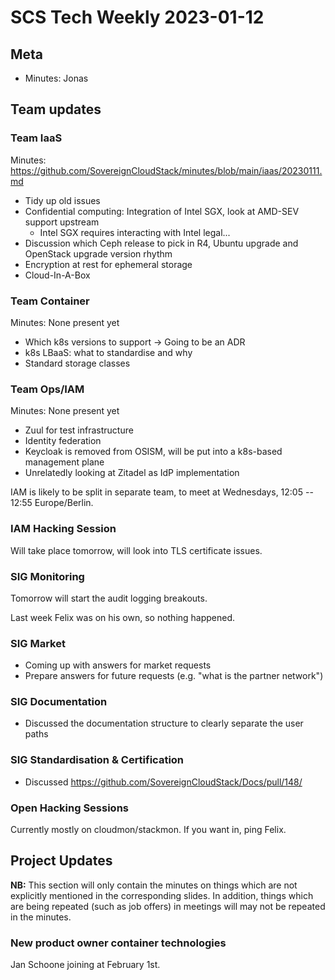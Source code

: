 # SCS Tech Weekly 2023-01-12

## Meta

- Minutes: Jonas

## Team updates

### Team IaaS

Minutes: https://github.com/SovereignCloudStack/minutes/blob/main/iaas/20230111.md

- Tidy up old issues
- Confidential computing: Integration of Intel SGX, look at AMD-SEV support upstream
  - Intel SGX requires interacting with Intel legal...
- Discussion which Ceph release to pick in R4, Ubuntu upgrade and OpenStack upgrade version rhythm
- Encryption at rest for ephemeral storage
- Cloud-In-A-Box

### Team Container

Minutes: None present yet

- Which k8s versions to support -> Going to be an ADR
- k8s LBaaS: what to standardise and why
- Standard storage classes

### Team Ops/IAM

Minutes: None present yet

- Zuul for test infrastructure
- Identity federation
- Keycloak is removed from OSISM, will be put into a k8s-based management plane
- Unrelatedly looking at Zitadel as IdP implementation

IAM is likely to be split in separate team, to meet at Wednesdays, 12:05 -- 12:55 Europe/Berlin.

### IAM Hacking Session

Will take place tomorrow, will look into TLS certificate issues.

### SIG Monitoring

Tomorrow will start the audit logging breakouts.

Last week Felix was on his own, so nothing happened.

### SIG Market

- Coming up with answers for market requests
- Prepare answers for future requests (e.g. "what is the partner network")

### SIG Documentation

- Discussed the documentation structure to clearly separate the user paths

### SIG Standardisation & Certification

- Discussed https://github.com/SovereignCloudStack/Docs/pull/148/

### Open Hacking Sessions

Currently mostly on cloudmon/stackmon. If you want in, ping Felix.

## Project Updates

**NB:** This section will only contain the minutes on things which are not explicitly mentioned in the corresponding slides. In addition, things which are being repeated (such as job offers) in meetings will may not be repeated in the minutes.

### New product owner container technologies

Jan Schoone joining at February 1st.
